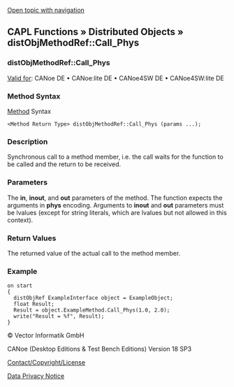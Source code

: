 [Open topic with navigation](../../../../../CANoeDEFamily.htm#Topics/CAPLFunctions/DistributedObjects/Methods/CAPLfunctiondistObjMethodRefCallPhys.md)

## CAPL Functions » Distributed Objects » distObjMethodRef::Call_Phys

### distObjMethodRef::Call_Phys

[Valid for](../../../Shared/FeatureAvailability.md): CANoe DE • CANoe:lite DE • CANoe4SW DE • CANoe4SW:lite DE

### Method Syntax

[Method](../../../Shared/CAPL/General/ClassesAndObjects.md) Syntax

`<Method Return Type> distObjMethodRef::Call_Phys (params ...);`

### Description

Synchronous call to a method member, i.e. the call waits for the function to be called and the return to be received.

### Parameters

The **in**, **inout**, and **out** parameters of the method. The function expects the arguments in **phys** encoding. Arguments to **inout** and **out** parameters must be lvalues (except for string literals, which are lvalues but not allowed in this context).

### Return Values

The returned value of the actual call to the method member.

### Example

```plaintext
on start
{
  distObjRef ExampleInterface object = ExampleObject;
  float Result;
  Result = object.ExampleMethod.Call_Phys(1.0, 2.0);
  write("Result = %f", Result);
}
```

© Vector Informatik GmbH

CANoe (Desktop Editions & Test Bench Editions) Version 18 SP3

[Contact/Copyright/License](../../../Shared/ContactCopyrightLicense.md)

[Data Privacy Notice](https://www.vector.com/int/en/company/get-info/privacy-policy/)